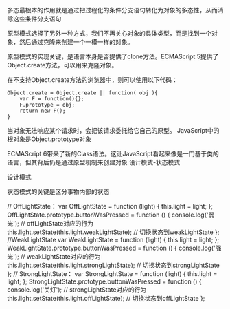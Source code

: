 多态最根本的作用就是通过把过程化的条件分支语句转化为对象的多态性，从而消除这些条件分支语句

原型模式选择了另外一种方式，我们不再关心对象的具体类型，而是找到一个对象，然后通过克隆来创建一个一模一样的对象。

原型模式的实现关键，是语言本身是否提供了clone方法。ECMAScript 5提供了Object.create方法，可以用来克隆对象。


在不支持Object.create方法的浏览器中，则可以使用以下代码：
```
Object.create = Object.create || function( obj ){    
    var F = function(){};    
    F.prototype = obj;    
    return new F();
}
```

当对象无法响应某个请求时，会把该请求委托给它自己的原型。
JavaScript中的根对象是Object.prototype对象

ECMAScript 6带来了新的Class语法。这让JavaScript看起来像是一门基于类的语言，但其背后仍是通过原型机制来创建对象
设计模式-状态模式

设计模式

状态模式的关键是区分事物内部的状态

// OffLightState：
var OffLightState = function (light) {
    this.light = light;
};
OffLightState.prototype.buttonWasPressed = function () {
    console.log('弱光'); // offLightState对应的行为   
    this.light.setState(this.light.weakLightState); // 切换状态到weakLightState
};
//WeakLightState
var WeakLightState = function (light) {
    this.light = light;
};
WeakLightState.prototype.buttonWasPressed = function () {
    console.log('强光');
    // weakLightState对应的行为    
    this.light.setState(this.light.strongLightState); // 切换状态到strongLightState
};
// StrongLightState：
var StrongLightState = function (light) {
    this.light = light;
};
StrongLightState.prototype.buttonWasPressed = function () {
    console.log('关灯');
    // strongLightState对应的行为    
    this.light.setState(this.light.offLightState); // 切换状态到offLightState
};
